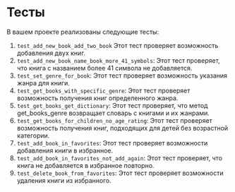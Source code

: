 # Тесты

В вашем проекте реализованы следующие тесты:

1) `test_add_new_book_add_two_book` Этот тест проверяет возможность добавления двух книг.
2) `test_add_new_book_name_book_more_41_symbols`: Этот тест проверяет, что книга с названием более 41 символа не добавляется.
3) `test_set_genre_for_book`: Этот тест проверяет возможность указания жанра для книги.
4) `test_get_books_with_specific_genre`: Этот тест проверяет возможность получения книг определенного жанра.
5) `test_get_books_get_dictionary`: Этот тест проверяет, что метод get_books_genre возвращает словарь с книгами и их жанрами.
6) `test_get_books_for_children_no_age_rating`: Этот тест проверяет возможность получения книг, подходящих для детей без возрастной категории.
7) `test_add_book_in_favorites`: Этот тест проверяет возможности добавления книги в избранное.
8) `test_add_book_in_favorites_not_add_again`: Этот тест проверяет, что книга не добавляется в избранное повторно.
9) `test_delete_book_from_favorites`: Этот тест проверяет возможности удаления книги из избранного.
